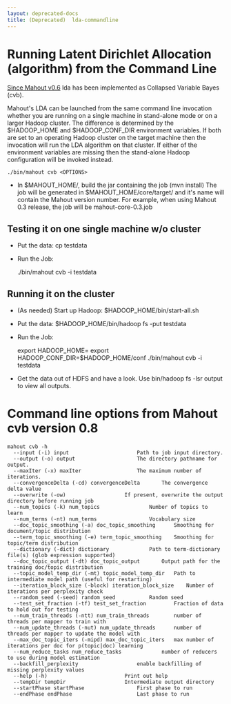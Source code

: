 ```yaml
---
layout: deprecated-docs
title: (Deprecated)  lda-commandline
---
```



<a name="lda-commandline-RunningLatentDirichletAllocation(algorithm)fromtheCommandLine"></a>
# Running Latent Dirichlet Allocation (algorithm) from the Command Line
[Since Mahout v0.6](https://issues.apache.org/jira/browse/MAHOUT-897)
 lda has been implemented as Collapsed Variable Bayes (cvb). 

Mahout's LDA can be launched from the same command line invocation whether
you are running on a single machine in stand-alone mode or on a larger
Hadoop cluster. The difference is determined by the $HADOOP_HOME and
$HADOOP_CONF_DIR environment variables. If both are set to an operating
Hadoop cluster on the target machine then the invocation will run the LDA
algorithm on that cluster. If either of the environment variables are
missing then the stand-alone Hadoop configuration will be invoked instead.



    ./bin/mahout cvb <OPTIONS>


* In $MAHOUT_HOME/, build the jar containing the job (mvn install) The job
will be generated in $MAHOUT_HOME/core/target/ and it's name will contain
the Mahout version number. For example, when using Mahout 0.3 release, the
job will be mahout-core-0.3.job


<a name="lda-commandline-Testingitononesinglemachinew/ocluster"></a>
## Testing it on one single machine w/o cluster

* Put the data: cp <PATH TO DATA> testdata
* Run the Job: 

    ./bin/mahout cvb -i testdata <OTHER OPTIONS>


<a name="lda-commandline-Runningitonthecluster"></a>
## Running it on the cluster

* (As needed) Start up Hadoop: $HADOOP_HOME/bin/start-all.sh
* Put the data: $HADOOP_HOME/bin/hadoop fs -put <PATH TO DATA> testdata
* Run the Job: 

    export HADOOP_HOME=<Hadoop Home Directory>
    export HADOOP_CONF_DIR=$HADOOP_HOME/conf
    ./bin/mahout cvb -i testdata <OTHER OPTIONS>

* Get the data out of HDFS and have a look. Use bin/hadoop fs -lsr output
to view all outputs.

<a name="lda-commandline-CommandlineoptionsfromMahoutcvbversion0.8"></a>
# Command line options from Mahout cvb version 0.8

    mahout cvb -h 
      --input (-i) input					  Path to job input directory.	      
      --output (-o) output					  The directory pathname for output.  
      --maxIter (-x) maxIter				  The maximum number of iterations.		
      --convergenceDelta (-cd) convergenceDelta		  The convergence delta value		    
      --overwrite (-ow)					  If present, overwrite the output directory before running job    
      --num_topics (-k) num_topics				  Number of topics to learn		 
      --num_terms (-nt) num_terms				  Vocabulary size   
      --doc_topic_smoothing (-a) doc_topic_smoothing	  Smoothing for document/topic distribution	     
      --term_topic_smoothing (-e) term_topic_smoothing	  Smoothing for topic/term distribution 	 
      --dictionary (-dict) dictionary			  Path to term-dictionary file(s) (glob expression supported) 
      --doc_topic_output (-dt) doc_topic_output		  Output path for the training doc/topic distribution	     
      --topic_model_temp_dir (-mt) topic_model_temp_dir	  Path to intermediate model path (useful for restarting)       
      --iteration_block_size (-block) iteration_block_size	  Number of iterations per perplexity check  
      --random_seed (-seed) random_seed			  Random seed	    
      --test_set_fraction (-tf) test_set_fraction		  Fraction of data to hold out for testing  
      --num_train_threads (-ntt) num_train_threads		  number of threads per mapper to train with  
      --num_update_threads (-nut) num_update_threads	  number of threads per mapper to update the model with	       
      --max_doc_topic_iters (-mipd) max_doc_topic_iters	  max number of iterations per doc for p(topic|doc) learning		  
      --num_reduce_tasks num_reduce_tasks			  number of reducers to use during model estimation 	   
      --backfill_perplexity 				  enable backfilling of missing perplexity values		
      --help (-h)						  Print out help    
      --tempDir tempDir					  Intermediate output directory	     
      --startPhase startPhase				  First phase to run    
      --endPhase endPhase					  Last phase to run

